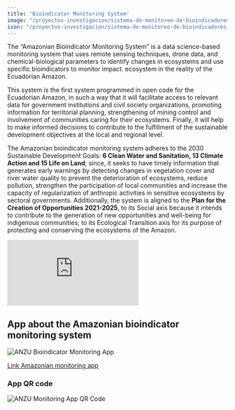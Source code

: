 ```yaml
---
title: 'Bioindicator Monitoring System'
image: "/proyectos-investigacion/sistema-de-monitoreo-de-bioindicadores-ANZU.jpg"
icon: "/proyectos-investigacion/sistema-de-monitoreo-de-bioindicadores-ANZU.svg"
---
```


The “Amazonian Bioindicator Monitoring System” is a data science-based monitoring system that uses remote sensing techniques, drone data, and chemical-biological parameters to identify changes in ecosystems and use specific bioindicators to monitor impact. ecosystem in the reality of the Ecuadorian Amazon.

This system is the first system programmed in open code for the Ecuadorian Amazon, in such a way that it will facilitate access to relevant data for government institutions and civil society organizations, promoting information for territorial planning, strengthening of mining control and involvement of communities caring for their ecosystems. Finally, it will help to make informed decisions to contribute to the fulfillment of the sustainable development objectives at the local and regional level.

The Amazonian bioindicator monitoring system adheres to the 2030 Sustainable Development Goals: **6 Clean Water and Sanitation, 13 Climate Action and 15 Life on Land**; since, it seeks to have timely information that generates early warnings by detecting changes in vegetation cover and river water quality to prevent the deterioration of ecosystems, reduce pollution, strengthen the participation of local communities and increase the capacity of regularization of anthropic activities in sensitive ecosystems by sectoral governments. Additionally, the system is aligned to the **Plan for the Creation of Opportunities 2021-2025**, to its Social axis because it intends to contribute to the generation of new opportunities and well-being for indigenous communities; to its Ecological Transition axis for its purpose of protecting and conserving the ecosystems of the Amazon.

<iframe src="https://www.youtube.com/embed/GytVjEd_V3U" title="YouTube video player" frameBorder="0" allow="accelerometer; autoplay; clipboard-write; encrypted-media; gyroscope; picture-in-picture" allowfullscreen></iframe>

## App about the Amazonian bioindicator monitoring system
![ANZU Bioindicator Monitoring App](/proyectos-investigacion/sistema-de-monitoreo-de-bioindicadores-ANZU-grafica-01.png)

<a href="https://app-sentinel-v1.herokuapp.com/" target="_blank">Link Amazonian monitoring app</a>

### App QR code
![ANZU Monitoring App QR Code](/proyectos-investigacion/sistema-de-monitoreo-de-bioindicadores-ANZU-grafica-02.png)

